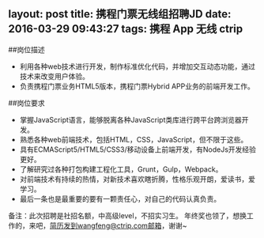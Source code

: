 layout: post
title: 携程门票无线组招聘JD
date: 2016-03-29 09:43:27
tags: 携程 App 无线 ctrip
---
##岗位描述
* 利用各种web技术进行开发，制作标准优化代码，并增加交互动态功能，通过技术来改变用户体验。
* 负责携程门票业务HTML5版本，携程门票Hybrid APP业务的前端开发工作。

##岗位要求
* 掌握JavaScript语言，能够脱离各种JavaScript类库进行跨平台跨浏览器开发。
* 熟悉各种web前端技术，包括HTML，CSS，JavaScript，但不限于这些。
* 具有ECMAScript5/HTML5/CSS3/移动设备上前端开发，有NodeJs开发经验更好。
* 了解研究过各种打包构建工程化工具，Grunt，Gulp，Webpack。
* 对前端技术有持续的热情，对新技术喜欢瞎折腾，性格乐观开朗，爱读书，爱学习。
* 最后一条也是最重要的要有一颗责任心，对自己的代码认真负责。

备注：此次招聘是社招名额，中高级level，不招实习生。
年终奖也领了，想换工作的，来吧，简历发到wangfeng@ctrip.com邮箱，谢谢~